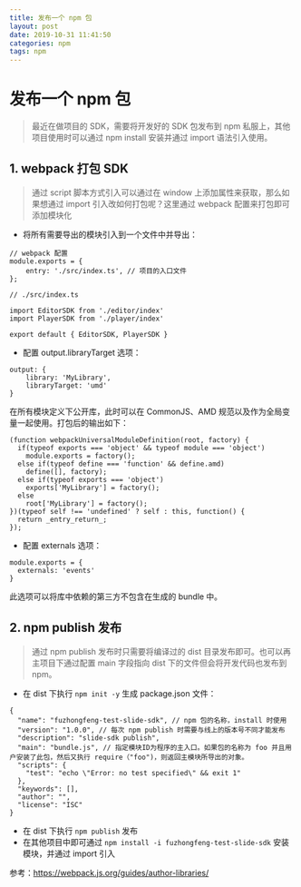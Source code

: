 ```yaml
---
title: 发布一个 npm 包 
layout: post
date: 2019-10-31 11:41:50
categories: npm
tags: npm
---
```


# 发布一个 npm 包
> 最近在做项目的 SDK，需要将开发好的 SDK 包发布到 npm 私服上，其他项目使用时可以通过 npm install 安装并通过 import 语法引入使用。

## 1. webpack 打包 SDK
> 通过 script 脚本方式引入可以通过在 window 上添加属性来获取，那么如果想通过 import 引入改如何打包呢？这里通过 webpack 配置来打包即可添加模块化

* 将所有需要导出的模块引入到一个文件中并导出：
```
// webpack 配置
module.exports = {
    entry: './src/index.ts', // 项目的入口文件
};
```
```
// ./src/index.ts

import EditorSDK from './editor/index'
import PlayerSDK from './player/index'

export default { EditorSDK, PlayerSDK }
```

* 配置 output.libraryTarget 选项：
```
output: {
    library: 'MyLibrary',
    libraryTarget: 'umd' 
}
```
在所有模块定义下公开库，此时可以在 CommonJS、AMD 规范以及作为全局变量一起使用。打包后的输出如下：
```
(function webpackUniversalModuleDefinition(root, factory) {
  if(typeof exports === 'object' && typeof module === 'object')
    module.exports = factory();
  else if(typeof define === 'function' && define.amd)
    define([], factory);
  else if(typeof exports === 'object')
    exports['MyLibrary'] = factory();
  else
    root['MyLibrary'] = factory();
})(typeof self !== 'undefined' ? self : this, function() {
  return _entry_return_;
});
```

* 配置 externals 选项：
```
module.exports = {
  externals: 'events'
}
```
此选项可以将库中依赖的第三方不包含在生成的 bundle 中。

## 2. npm publish 发布
> 通过 npm publish 发布时只需要将编译过的 dist 目录发布即可。也可以再主项目下通过配置 main 字段指向 dist 下的文件但会将开发代码也发布到 npm。
* 在 dist 下执行 `npm init -y` 生成 package.json 文件：
```
{
  "name": "fuzhongfeng-test-slide-sdk", // npm 包的名称，install 时使用
  "version": "1.0.0", // 每次 npm publish 时需要与线上的版本号不同才能发布
  "description": "slide-sdk publish",
  "main": "bundle.js", // 指定模块ID为程序的主入口。如果包的名称为 foo 并且用户安装了此包，然后又执行 require（"foo")，则返回主模块所导出的对象。
  "scripts": {
    "test": "echo \"Error: no test specified\" && exit 1"
  },
  "keywords": [],
  "author": "",
  "license": "ISC"
}
```

* 在 dist 下执行 `npm publish` 发布
* 在其他项目中即可通过 `npm install -i fuzhongfeng-test-slide-sdk` 安装模块，并通过 import 引入

参考：https://webpack.js.org/guides/author-libraries/